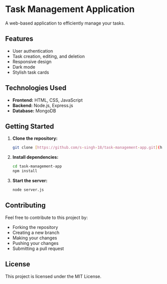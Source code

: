 # Task Management Application

A web-based application to efficiently manage your tasks.

## Features
* User authentication
* Task creation, editing, and deletion
* Responsive design
* Dark mode
* Stylish task cards

## Technologies Used
* **Frontend:** HTML, CSS, JavaScript
* **Backend:** Node.js, Express.js
* **Database:** MongoDB

## Getting Started
1. **Clone the repository:**
   ```bash
   git clone [https://github.com/s-singh-18/task-management-app.git](https://github.com/s-singh-18/task-management-app.git)

2. **Install dependencies:**
   ```bash
   cd task-management-app
   npm install 
3. **Start the server:**
   ```bash
   node server.js

## Contributing
Feel free to contribute to this project by:

* Forking the repository
* Creating a new branch
* Making your changes
* Pushing your changes
* Submitting a pull request

## License
This project is licensed under the MIT License.
